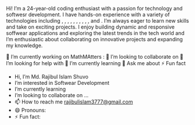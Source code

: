 Hi! I’m a 24-year-old coding enthusiast with a passion for technology and softwesr development.
I have hands-on experience with a variety of technologies including , , , , , , , , , , and .
I’m always eager to learn new skills and take on exciting projects.
I enjoy building dynamic and responsive soffwear applications and exploring the latest trends in the tech world and I’m enthusiastic about collaborating on innovative projects and expanding my knowledge.

🔭 I’m currently working on MathMAtters :
👯 I’m looking to collaborate on
🤝 I’m looking for help with
🌱 I’m currently learning
💬 Ask me about
⚡ Fun fact



-  Hi, I’m Md. Rajibul Islam Shuvo
-  I’m interested in Softwear Development
-  I’m currently learning 
-  I’m looking to collaborate on ...
- 📫 How to reach me rajibulislam3777@gmail.com
- 😄 Pronouns:
- ⚡ Fun fact: 

<!---
rajib3777/rajib3777 is a ✨ special ✨ repository because its `README.md` (this file) appears on your GitHub profile.
You can click the Preview link to take a look at your changes.
--->
